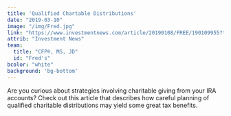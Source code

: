 ```yaml
---
title: 'Qualified Chartable Distributions'
date: "2019-03-10"
image: "/img/Fred.jpg"
link: "https://www.investmentnews.com/article/20190108/FREE/190109955?template=printart"
attrib: "Investment News"
team:
  title: "CFP®, MS, JD"
  id: "Fred's"
bcolor: "white"
background: 'bg-bottom'
---
```

Are you curious about strategies involving charitable giving from your IRA accounts? Check out this article that describes how careful planning of qualified charitable distributions may yield some great tax benefits. 
